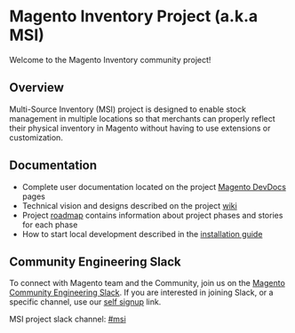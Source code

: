 # Magento Inventory Project (a.k.a MSI)

Welcome to the Magento Inventory community project!

## Overview

Multi-Source Inventory (MSI) project is designed to enable stock management in multiple locations so that merchants can properly reflect their physical inventory in Magento without having to use extensions or customization.

## Documentation

- Complete user documentation located on the project [Magento DevDocs](https://devdocs.magento.com/guides/v2.3/inventory/) pages
- Technical vision and designs described on the project [wiki](https://github.com/magento/inventory/wiki) 
- Project [roadmap](https://github.com/magento/inventory/wiki/MSI-Roadmap) contains information about project phases and stories for each phase 
- How to start local development described in the [installation guide](https://github.com/magento/inventory/wiki/Metapackage-Installation-Guide)

## Community Engineering Slack

To connect with Magento team and the Community, join us on the [Magento Community Engineering Slack](https://magentocommeng.slack.com). 
If you are interested in joining Slack, or a specific channel, use our [self signup](https://opensource.magento.com/slack) link.

MSI project slack channel: [#msi](https://magentocommeng.slack.com/archives/C5FU5E2HY)

